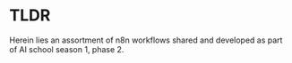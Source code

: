 # TLDR

Herein lies an assortment of n8n workflows shared and developed as part of AI school season 1, phase 2.
